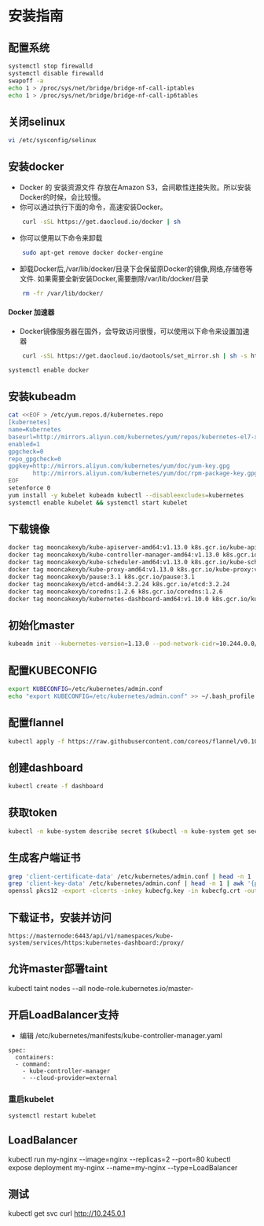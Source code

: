 安装指南
=============
## 配置系统

```bash
systemctl stop firewalld
systemctl disable firewalld
swapoff -a
echo 1 > /proc/sys/net/bridge/bridge-nf-call-iptables
echo 1 > /proc/sys/net/bridge/bridge-nf-call-ip6tables

```
## 关闭selinux

```bash
vi /etc/sysconfig/selinux
```

## 安装docker

* Docker 的 安装资源文件 存放在Amazon S3，会间歇性连接失败。所以安装Docker的时候，会比较慢。 
* 你可以通过执行下面的命令，高速安装Docker。

```bash
    curl -sSL https://get.daocloud.io/docker | sh
```

* 你可以使用以下命令来卸载

```bash
    sudo apt-get remove docker docker-engine
```

* 卸载Docker后,/var/lib/docker/目录下会保留原Docker的镜像,网络,存储卷等文件. 如果需要全新安装Docker,需要删除/var/lib/docker/目录

```bash
    rm -fr /var/lib/docker/
```   

#### Docker 加速器

* Docker镜像服务器在国外，会导致访问很慢，可以使用以下命令来设置加速器

```bash
    curl -sSL https://get.daocloud.io/daotools/set_mirror.sh | sh -s http://e7850958.m.daocloud.io
```

```bash
systemctl enable docker
```

## 安装kubeadm

```bash
cat <<EOF > /etc/yum.repos.d/kubernetes.repo
[kubernetes]
name=Kubernetes
baseurl=http://mirrors.aliyun.com/kubernetes/yum/repos/kubernetes-el7-x86_64
enabled=1
gpgcheck=0
repo_gpgcheck=0
gpgkey=http://mirrors.aliyun.com/kubernetes/yum/doc/yum-key.gpg
       http://mirrors.aliyun.com/kubernetes/yum/doc/rpm-package-key.gpg
EOF
setenforce 0
yum install -y kubelet kubeadm kubectl --disableexcludes=kubernetes
systemctl enable kubelet && systemctl start kubelet
 ```

## 下载镜像

```bash
docker tag mooncakexyb/kube-apiserver-amd64:v1.13.0 k8s.gcr.io/kube-apiserver:v1.13.0
docker tag mooncakexyb/kube-controller-manager-amd64:v1.13.0 k8s.gcr.io/kube-controller-manager:v1.13.0
docker tag mooncakexyb/kube-scheduler-amd64:v1.13.0 k8s.gcr.io/kube-scheduler:v1.13.0
docker tag mooncakexyb/kube-proxy-amd64:v1.13.0 k8s.gcr.io/kube-proxy:v1.13.0
docker tag mooncakexyb/pause:3.1 k8s.gcr.io/pause:3.1
docker tag mooncakexyb/etcd-amd64:3.2.24 k8s.gcr.io/etcd:3.2.24
docker tag mooncakexyb/coredns:1.2.6 k8s.gcr.io/coredns:1.2.6
docker tag mooncakexyb/kubernetes-dashboard-amd64:v1.10.0 k8s.gcr.io/kubernetes-dashboard-amd64:v1.10.0
```
## 初始化master

```bash
kubeadm init --kubernetes-version=1.13.0 --pod-network-cidr=10.244.0.0/16
```
## 配置KUBECONFIG

```bash
export KUBECONFIG=/etc/kubernetes/admin.conf
echo "export KUBECONFIG=/etc/kubernetes/admin.conf" >> ~/.bash_profile
```
## 配置flannel

```bash
kubectl apply -f https://raw.githubusercontent.com/coreos/flannel/v0.10.0/Documentation/kube-flannel.yml
```

## 创建dashboard

```bash
kubectl create -f dashboard
```
## 获取token
```bash
kubectl -n kube-system describe secret $(kubectl -n kube-system get secret | grep kubernetes-dashboard-token|awk '{print $1}')|grep token:|awk '{print $2}'
```
## 生成客户端证书

 ```bash
grep 'client-certificate-data' /etc/kubernetes/admin.conf | head -n 1 | awk '{print $2}' | base64 -d >> kubecfg.crt
grep 'client-key-data' /etc/kubernetes/admin.conf | head -n 1 | awk '{print $2}' | base64 -d >> kubecfg.key
openssl pkcs12 -export -clcerts -inkey kubecfg.key -in kubecfg.crt -out kubecfg.p12 -name "kubernetes-client"
```
## 下载证书，安装并访问 

```http request
https://masternode:6443/api/v1/namespaces/kube-system/services/https:kubernetes-dashboard:/proxy/
```

## 允许master部署taint
kubectl taint nodes --all node-role.kubernetes.io/master-



## 开启LoadBalancer支持
* 编辑 /etc/kubernetes/manifests/kube-controller-manager.yaml

```
spec:
  containers:
  - command:
    - kube-controller-manager
    - --cloud-provider=external
```

### 重启kubelet

```bash
systemctl restart kubelet
```

## LoadBalancer 
kubectl run my-nginx --image=nginx --replicas=2 --port=80
kubectl  expose deployment my-nginx --name=my-nginx --type=LoadBalancer
## 测试
kubectl get svc
curl http://10.245.0.1
